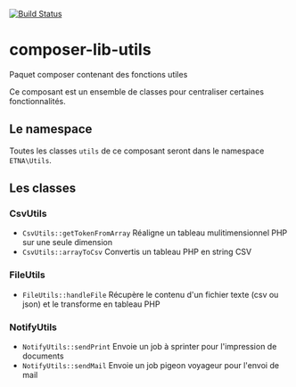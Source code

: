 [![Build Status](http://drone.etna-alternance.net/api/badge/github.com/etna-alternance/composer-lib-utils/status.svg?branch=master)](http://drone.etna-alternance.net/github.com/etna-alternance/composer-lib-utils)

# composer-lib-utils
Paquet composer contenant des fonctions utiles

Ce composant est un ensemble de classes pour centraliser certaines fonctionnalités.

## Le namespace

Toutes les classes `utils` de ce composant seront dans le namespace `ETNA\Utils`.

## Les classes

### CsvUtils

- `CsvUtils::getTokenFromArray` Réaligne un tableau mulitimensionnel PHP sur une seule dimension
- `CsvUtils::arrayToCsv` Convertis un tableau PHP en string CSV

### FileUtils

- `FileUtils::handleFile` Récupère le contenu d'un fichier texte (csv ou json) et le transforme en tableau PHP

### NotifyUtils

- `NotifyUtils::sendPrint` Envoie un job à sprinter pour l'impression de documents
- `NotifyUtils::sendMail` Envoie un job pigeon voyageur pour l'envoi de mail
